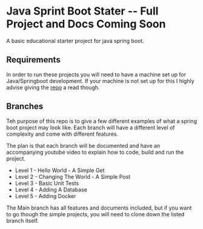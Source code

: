 # Java Sprint Boot Stater -- Full Project and Docs Coming Soon
A basic educational starter project for java spring boot.


## Requirements
In order to run these projects you will need to have a machine set up for Java/Springboot development. If your machine is not set up for this I highly advise giving the [repo](https://github.com/CoffeeCodeAndCreatine/developer_set_up) a read though.


## Branches
Teh purpose of this repo is to give a few different examples of what a spring boot project may look like. Each branch will have a different level of complexity and come with different features.

The plan is that each branch will be documented and have an accompanying youtube video to explain how to code, build and run the project.

* Level 1 - Hello World - A Simple Get
* Level 2 - Changing The World - A Simple Post
* Level 3 - Basic Unit Tests
* Level 4 - Adding A Database
* Level 5 - Adding Docker

The Main branch has all features and documents included, but if you want to go though the simple projects, you will need to clone down the listed branch itself.